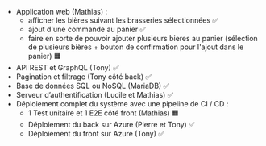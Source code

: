 - Application web (Mathias) :
  - afficher les bières suivant les brasseries sélectionnées ✅
  - ajout d'une commande au panier ✅
  - faire en sorte de pouvoir ajouter plusieurs bieres au panier (sélection de plusieurs bières + bouton de confirmation pour l'ajout dans le panier) 🟧
- API REST et GraphQL (Tony) ✅
- Pagination et filtrage (Tony côté back) ✅
- Base de données SQL ou NoSQL (MariaDB) ✅
- Serveur d’authentification (Lucile et Mathias) ✅
- Déploiement complet du système avec une pipeline de CI / CD :
  - 1 Test unitaire et 1 E2E côté front (Mathias) 🟧
  - Déploiement du back sur Azure (Pierre et Tony) ✅
  - Déploiement du front sur Azure (Tony) ✅
